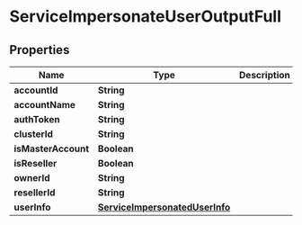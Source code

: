 

# ServiceImpersonateUserOutputFull

## Properties

Name | Type | Description | Notes
------------ | ------------- | ------------- | -------------
**accountId** | **String** |  |  [optional]
**accountName** | **String** |  |  [optional]
**authToken** | **String** |  |  [optional]
**clusterId** | **String** |  |  [optional]
**isMasterAccount** | **Boolean** |  |  [optional]
**isReseller** | **Boolean** |  |  [optional]
**ownerId** | **String** |  |  [optional]
**resellerId** | **String** |  |  [optional]
**userInfo** | [**ServiceImpersonatedUserInfo**](ServiceImpersonatedUserInfo.md) |  |  [optional]




